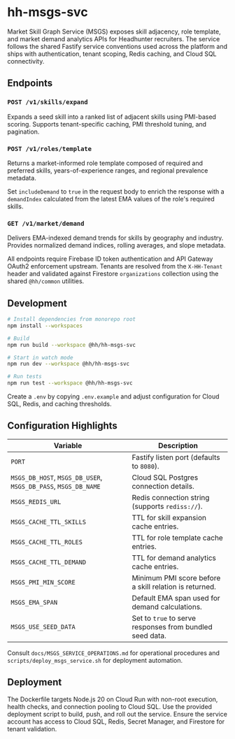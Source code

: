 # hh-msgs-svc

Market Skill Graph Service (MSGS) exposes skill adjacency, role template, and market demand analytics APIs for Headhunter recruiters. The service follows the shared Fastify service conventions used across the platform and ships with authentication, tenant scoping, Redis caching, and Cloud SQL connectivity.

## Endpoints

### `POST /v1/skills/expand`
Expands a seed skill into a ranked list of adjacent skills using PMI-based scoring. Supports tenant-specific caching, PMI threshold tuning, and pagination.

### `POST /v1/roles/template`
Returns a market-informed role template composed of required and preferred skills, years-of-experience ranges, and regional prevalence metadata.

Set `includeDemand` to `true` in the request body to enrich the response with a `demandIndex` calculated from the latest EMA values of the role's required skills.

### `GET /v1/market/demand`
Delivers EMA-indexed demand trends for skills by geography and industry. Provides normalized demand indices, rolling averages, and slope metadata.

All endpoints require Firebase ID token authentication and API Gateway OAuth2 enforcement upstream. Tenants are resolved from the `X-HH-Tenant` header and validated against Firestore `organizations` collection using the shared `@hh/common` utilities.

## Development

```bash
# Install dependencies from monorepo root
npm install --workspaces

# Build
npm run build --workspace @hh/hh-msgs-svc

# Start in watch mode
npm run dev --workspace @hh/hh-msgs-svc

# Run tests
npm run test --workspace @hh/hh-msgs-svc
```

Create a `.env` by copying `.env.example` and adjust configuration for Cloud SQL, Redis, and caching thresholds.

## Configuration Highlights

| Variable | Description |
| --- | --- |
| `PORT` | Fastify listen port (defaults to `8080`). |
| `MSGS_DB_HOST`, `MSGS_DB_USER`, `MSGS_DB_PASS`, `MSGS_DB_NAME` | Cloud SQL Postgres connection details. |
| `MSGS_REDIS_URL` | Redis connection string (supports `rediss://`). |
| `MSGS_CACHE_TTL_SKILLS` | TTL for skill expansion cache entries. |
| `MSGS_CACHE_TTL_ROLES` | TTL for role template cache entries. |
| `MSGS_CACHE_TTL_DEMAND` | TTL for demand analytics cache entries. |
| `MSGS_PMI_MIN_SCORE` | Minimum PMI score before a skill relation is returned. |
| `MSGS_EMA_SPAN` | Default EMA span used for demand calculations. |
| `MSGS_USE_SEED_DATA` | Set to `true` to serve responses from bundled seed data. |

Consult `docs/MSGS_SERVICE_OPERATIONS.md` for operational procedures and `scripts/deploy_msgs_service.sh` for deployment automation.

## Deployment

The Dockerfile targets Node.js 20 on Cloud Run with non-root execution, health checks, and connection pooling to Cloud SQL. Use the provided deployment script to build, push, and roll out the service. Ensure the service account has access to Cloud SQL, Redis, Secret Manager, and Firestore for tenant validation.

